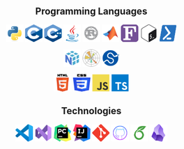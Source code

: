 <!-- README Header -->
<!-- <h1 align="center">Hello👋 I'm Stanley!</h1> -->

<!-- Programming Languages -->
<h2 align="center">Programming Languages</h2>
<p align="center">
    <img src="icons/python.svg" alt="Python" width="40" height="40"/>
    <img src="icons/c.svg" alt="C" width="40" height="40"/>
    <img src="icons/cpp.svg" alt="C++" width="40" height="40"/>
    <img src="icons/java.svg" alt="Java" width="40" height="40"/>
    <img src="icons/rust.svg" alt="Rust" width="40" height="40"/>
    <img src="icons/matlab.svg" alt="Matlab" width="40" height="40"/>
    <img src="icons/fortran.svg" alt="Fortran" width="40" height="40"/>
    <img src="icons/bash.svg" alt="Bashscript" width="40" height="40"/>
    <img src="icons/powershell.svg" alt="Powershell" width="40" height="40"/>
    <!-- <img src="icons/r.svg" alt="R (Statistics)" width="40" height="40"/> -->
</p>
<p align="center">
    <img src="icons/numpy.svg" alt="Numpy" width="40" height="40"/>
    <img src="icons/matplotlib.svg" alt="MatPlotLib" width="40" height="40"/>
    <img src="icons/scipy.svg" alt="SciPy" width="40" height="40"/>
<!--     <img src="icons/sfml.svg" alt="SFML" width="40" height="40"/> -->
<!--     <img src="icons/manim.svg" alt="Manimation" width="40" height="40"/> -->
</p>
<p align="center">
    <img src="icons/html5.svg" alt="HTML5" width="40" height="40"/>
    <img src="icons/css3.svg" alt="CSS3" width="40" height="40"/>
    <img src="icons/javascript.svg" alt="Javascript" width="40" height="40"/>
    <img src="icons/typescript.svg" alt="Typescript" width="40" height="40"/>
</p>

<!-- Programming Technologies -->
<h2 align="center">Technologies</h2>
<p align="center">
    <img src="icons/vscode.svg" alt="Visual Studio Code" width="40" height="40"/>
    <img src="icons/vs.svg" alt="Visual Studio" width="40" height="40"/>
    <img src="icons/pycharm.svg" alt="PyCharm" width="40" height="40"/>
    <img src="icons/intellij.svg" alt="Intelli-J" width="40" height="40"/>
    <img src="icons/git.svg" alt="Git" width="40" height="40"/>
    <img src="icons/github.svg" alt="GitHub" width="40" height="40"/>
    <img src="icons/overleaf.svg" alt="Overleaf" width="40" height="40"/>
    <img src="icons/obsidian.png" alt="Obsidian" width="40" height="40"/>
</p>
